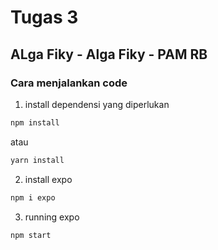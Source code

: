 # Tugas 3
## ALga Fiky - Alga Fiky - PAM RB

### Cara  menjalankan code

1. install dependensi yang diperlukan
```sh 
npm install
```
atau
```sh 
yarn install
```
2. install expo
```sh 
npm i expo
```
3. running expo 
```sh 
npm start
```
